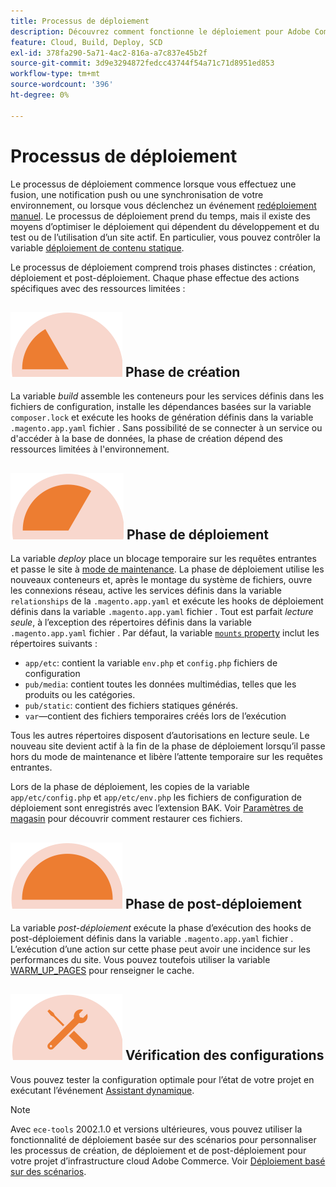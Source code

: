 ```yaml
---
title: Processus de déploiement
description: Découvrez comment fonctionne le déploiement pour Adobe Commerce sur les projets d’infrastructure cloud.
feature: Cloud, Build, Deploy, SCD
exl-id: 378fa290-5a71-4ac2-816a-a7c837e45b2f
source-git-commit: 3d9e3294872fedcc43744f54a71c71d8951ed853
workflow-type: tm+mt
source-wordcount: '396'
ht-degree: 0%

---
```


# Processus de déploiement

Le processus de déploiement commence lorsque vous effectuez une fusion, une notification push ou une synchronisation de votre environnement, ou lorsque vous déclenchez un événement [redéploiement manuel](../dev-tools/cloud-cli-overview.md#redeploy-the-environment). Le processus de déploiement prend du temps, mais il existe des moyens d’optimiser le déploiement qui dépendent du développement et du test ou de l’utilisation d’un site actif. En particulier, vous pouvez contrôler la variable [déploiement de contenu statique](static-content.md).

Le processus de déploiement comprend trois phases distinctes : création, déploiement et post-déploiement. Chaque phase effectue des actions spécifiques avec des ressources limitées :

## ![Phase de création](../../assets/status-build.png) Phase de création

La variable _build_ assemble les conteneurs pour les services définis dans les fichiers de configuration, installe les dépendances basées sur la variable `composer.lock` et exécute les hooks de génération définis dans la variable `.magento.app.yaml` fichier . Sans possibilité de se connecter à un service ou d&#39;accéder à la base de données, la phase de création dépend des ressources limitées à l&#39;environnement.

## ![Phase de déploiement](../../assets/status-deploy.png) Phase de déploiement

La variable _deploy_ place un blocage temporaire sur les requêtes entrantes et passe le site à [mode de maintenance](https://experienceleague.adobe.com/docs/commerce-operations/configuration-guide/setup/application-modes.html). La phase de déploiement utilise les nouveaux conteneurs et, après le montage du système de fichiers, ouvre les connexions réseau, active les services définis dans la variable `relationships` de la `.magento.app.yaml` et exécute les hooks de déploiement définis dans la variable `.magento.app.yaml` fichier . Tout est parfait _lecture seule_, à l’exception des répertoires définis dans la variable `.magento.app.yaml` fichier . Par défaut, la variable [`mounts` property](../application/properties.md#mounts) inclut les répertoires suivants :

- `app/etc`: contient la variable `env.php` et `config.php` fichiers de configuration
- `pub/media`: contient toutes les données multimédias, telles que les produits ou les catégories.
- `pub/static`: contient des fichiers statiques générés.
- `var`—contient des fichiers temporaires créés lors de l’exécution

Tous les autres répertoires disposent d’autorisations en lecture seule. Le nouveau site devient actif à la fin de la phase de déploiement lorsqu’il passe hors du mode de maintenance et libère l’attente temporaire sur les requêtes entrantes.

Lors de la phase de déploiement, les copies de la variable `app/etc/config.php` et `app/etc/env.php` les fichiers de configuration de déploiement sont enregistrés avec l’extension BAK. Voir [Paramètres de magasin](../store/store-settings.md#restore-configuration-files) pour découvrir comment restaurer ces fichiers.

## ![Phase de post-déploiement](../../assets/status-post-deploy.png) Phase de post-déploiement

La variable _post-déploiement_ exécute la phase d’exécution des hooks de post-déploiement définis dans la variable `.magento.app.yaml` fichier . L’exécution d’une action sur cette phase peut avoir une incidence sur les performances du site. Vous pouvez toutefois utiliser la variable [WARM_UP_PAGES](../environment/variables-post-deploy.md#warmuppages) pour renseigner le cache.

## ![Vérification de l’état](../../assets/status-verify.png) Vérification des configurations

Vous pouvez tester la configuration optimale pour l’état de votre projet en exécutant l’événement [Assistant dynamique](smart-wizards.md).

>[!NOTE]
>
>Avec `ece-tools` 2002.1.0 et versions ultérieures, vous pouvez utiliser la fonctionnalité de déploiement basée sur des scénarios pour personnaliser les processus de création, de déploiement et de post-déploiement pour votre projet d’infrastructure cloud Adobe Commerce. Voir [Déploiement basé sur des scénarios](scenario-based.md).
